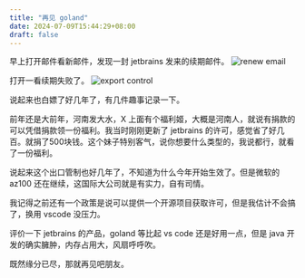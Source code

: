 ```yaml
---
title: "再见 goland"
date: 2024-07-09T15:44:29+08:00
draft: false
---
```


早上打开邮件看新邮件，发现一封 jetbrains 发来的续期邮件。
![renew email](/pics/jet.brains.email.png)
    
打开一看续期失败了。
![export control](/pics/see.you.jetbrains.png)

说起来也白嫖了好几年了，有几件趣事记录一下。

前年还是大前年，河南发大水，X 上面有个福利姬，大概是河南人，就说有捐款的可以凭借捐款领一份福利。我当时刚刚更新了 jetbrains 的许可，感觉省了好几百。就捐了500块钱。这个妹子特别客气，说你想要什么类型的，我说都行，就看了一份福利。

说起来这个出口管制也好几年了，不知道为什么今年开始生效了。但是微软的 az100 还在继续，这国际大公司就是有实力，自有司情。

我记得之前还有一个政策是说可以提供一个开源项目获取许可，但是我估计不会搞了，换用 vscode 没压力。

评价一下 jetbrains 的产品，goland 等比起 vs code 还是好用一点，但是 java 开发的确实臃肿，内存占用大，风扇呼呼吹。

既然缘分已尽，那就再见吧朋友。
